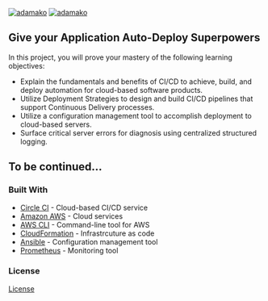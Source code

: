 [![adamako](https://circleci.com/gh/adamako/DevOps_CICD_AWS_Project.svg?style=shield)](https://app.circleci.com/pipelines/github/adamako/DevOps_CICD_AWS_Project)
[![adamako](https://circleci.com/gh/adamako/DevOps_CICD_AWS_Project.svg?style=svg)](https://app.circleci.com/pipelines/github/adamako/DevOps_CICD_AWS_Project)

## Give your Application Auto-Deploy Superpowers

In this project, you will prove your mastery of the following learning objectives:

- Explain the fundamentals and benefits of CI/CD to achieve, build, and deploy automation for cloud-based software products.
- Utilize Deployment Strategies to design and build CI/CD pipelines that support Continuous Delivery processes.
- Utilize a configuration management tool to accomplish deployment to cloud-based servers.
- Surface critical server errors for diagnosis using centralized structured logging.

## To be continued...

### Built With

- [Circle CI](www.circleci.com) - Cloud-based CI/CD service
- [Amazon AWS](https://aws.amazon.com/) - Cloud services
- [AWS CLI](https://aws.amazon.com/cli/) - Command-line tool for AWS
- [CloudFormation](https://aws.amazon.com/cloudformation/) - Infrastrcuture as code
- [Ansible](https://www.ansible.com/) - Configuration management tool
- [Prometheus](https://prometheus.io/) - Monitoring tool

### License

[License](LICENSE.md)
